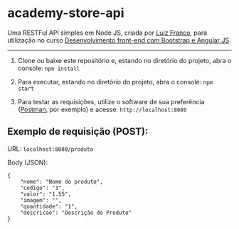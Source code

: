 # academy-store-api

Uma RESTFul API simples em Node JS, criada por [Luiz Franco](https://github.com/lmmfranco), para utilização no curso [Desenvolvimento front-end com Bootstrap e Angular JS](http://academy.fpftech.com/produto/desenvolvimento-front-end-com-bootstrap-e-angular-js/).

---

1) Clone ou baixe este repositório e, estando no diretório do projeto, abra o console: 
`npm install`

1) Para executar, estando no diretório do projeto, abra o console: 
`npm start`

3) Para testar as requisições, utilize o software de sua preferência ([Postman](https://chrome.google.com/webstore/detail/postman/fhbjgbiflinjbdggehcddcbncdddomop), por exemplo) e acesse:
`http://localhost:8080`

## Exemplo de requisição (POST):

URL:
`localhost:8080/produto`

Body (JSON):
```
{
	"nome": "Nome do produto",
	"codigo": "1",
	"valor": "1.55",
	"imagem": "",
	"quantidade": "1",
	"descricao": "Descrição do Produto"
}
```

	

